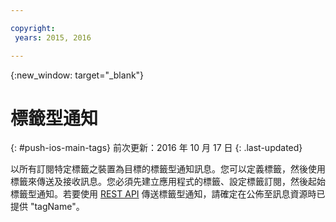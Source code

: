```yaml
---

copyright:
 years: 2015, 2016

---
```


{:new_window: target="_blank"}
# 標籤型通知 
{: #push-ios-main-tags}
前次更新：2016 年 10 月 17 日
{: .last-updated}

以所有訂閱特定標籤之裝置為目標的標籤型通知訊息。您可以定義標籤，然後使用標籤來傳送及接收訊息。您必須先建立應用程式的標籤、設定標籤訂閱，然後起始標籤型通知。若要使用 [REST API](https://mobile.{DomainName}/imfpush/) 傳送標籤型通知，請確定在公佈至訊息資源時已提供 "tagName"。 
